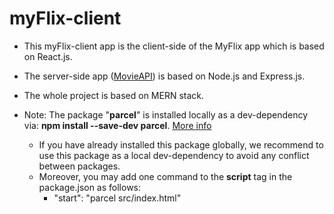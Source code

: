 # myFlix-client
- This myFlix-client app is the client-side of the MyFlix app which is based on React.js.
- The server-side app ([MovieAPI](https://github.com/mustafa-sarshar/movie-api)) is based on Node.js and Express.js.
- The whole project is based on MERN stack. 


- Note: The package "**parcel**" is installed locally as a dev-dependency via: **npm install --save-dev parcel**. [More info](https://parceljs.org/)
    - If you have already installed this package globally, we recommend to use this package as a local dev-dependency to avoid any conflict between packages.
    - Moreover, you may add one command to the **script** tag in the package.json as follows:
        - "start": "parcel src/index.html"